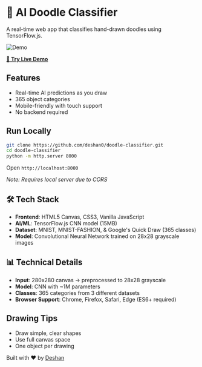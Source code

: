 # 🎨 AI Doodle Classifier

A real-time web app that classifies hand-drawn doodles using TensorFlow.js.

![Demo](docs/demo.gif)

**[🚀 Try Live Demo](https://deshan0.github.io/doodle-classifier/)**

## Features

- Real-time AI predictions as you draw
- 365 object categories 
- Mobile-friendly with touch support
- No backend required

## Run Locally

```bash
git clone https://github.com/deshan0/doodle-classifier.git
cd doodle-classifier
python -m http.server 8000
```

Open `http://localhost:8000`

*Note: Requires local server due to CORS*

## 🛠️ Tech Stack

- **Frontend**: HTML5 Canvas, CSS3, Vanilla JavaScript
- **AI/ML**: TensorFlow.js CNN model (15MB)
- **Dataset**: MNIST, MNIST-FASHION, & Google's Quick Draw (365 classes)
- **Model**: Convolutional Neural Network trained on 28x28 grayscale images

## 📊 Technical Details

- **Input**: 280x280 canvas → preprocessed to 28x28 grayscale
- **Model**: CNN with ~1M parameters
- **Classes**: 365 categories from 3 different datasets
- **Browser Support**: Chrome, Firefox, Safari, Edge (ES6+ required)

## Drawing Tips

- Draw simple, clear shapes
- Use full canvas space
- One object per drawing

Built with ❤️ by [Deshan](https://github.com/deshan0)
